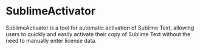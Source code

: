 # SublimeActivator
SublimeActivator is a tool for automatic activation of Sublime Text, allowing users to quickly and easily activate their copy of Sublime Text without the need to manually enter license data.
